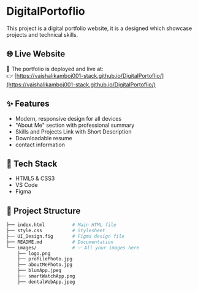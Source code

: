 # DigitalPortoflio
This project is a digital portfolio website, it is a designed which showcase projects and technical skills.

## 🌐 Live Website

🚀 The portfolio is deployed and live at:  
👉 [https://vaishalikamboj001-stack.github.io/DigitalPortoflio/](https://vaishalikamboj001-stack.github.io/DigitalPortoflio/)

## ✨ Features

- Modern, responsive design for all devices
- "About Me" section with professional summary
- Skills and Projects Link with Short Description 
- Downloadable resume
- contact information

## 🔧 Tech Stack

- HTML5 & CSS3
- VS Code
- Figma

## 📁 Project Structure

```bash
├── index.html          # Main HTML file
├── style.css           # Stylesheet
├── UI_Design.fig       # Figma design file
├── README.md           # Documentation
└── images/             # ✅ All your images here
    ├── logo.png
    ├── profilePhoto.jpg
    ├── aboutMePhoto.jpg
    ├── blumApp.jpeg
    ├── smartWatchApp.png
    ├── dentalWebApp.jpeg


